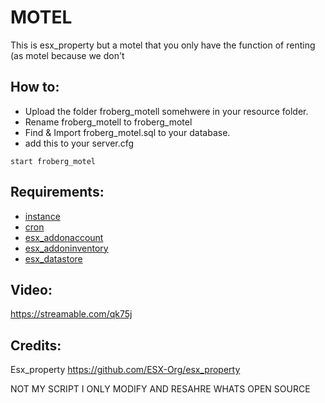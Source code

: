 # MOTEL

This is esx_property but a motel that you only have the function of renting (as motel because we don't 

## How to:
* Upload the folder froberg_motell somehwere in your resource folder.
* Rename froberg_motell to froberg_motel
* Find & Import froberg_motel.sql to your database.
* add this to your server.cfg
```
start froberg_motel
``` 


## Requirements:
* [instance](https://github.com/FXServer-ESX/fxserver-instance/)
* [cron](https://github.com/FXServer-ESX/fxserver-cron/)
* [esx_addonaccount](https://github.com/FXServer-ESX/fxserver-esx_addonaccount/)
* [esx_addoninventory](https://github.com/FXServer-ESX/fxserver-esx_addoninventory/)
* [esx_datastore](https://github.com/FXServer-ESX/fxserver-esx_datastore/)

## Video:
https://streamable.com/qk75j


## Credits:
Esx_property          https://github.com/ESX-Org/esx_property


NOT MY SCRIPT I ONLY MODIFY AND RESAHRE WHATS OPEN SOURCE
